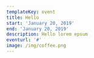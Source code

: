 ```yaml
---
templateKey: event
title: Hello
start: 'January 20, 2019'
end: 'January 20, 2019'
description: Hello lorem epsum
eventurl: '#'
image: /img/coffee.png
---
```


